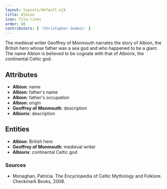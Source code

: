 ```yaml
---
layout: layouts/default.njk
title: Albion
icon: file-lines
order: 88
contributors: [ 'Christopher Godwin' ]
---
```

The medieval writer Geoffrey of Monmouth narrates the story of Albion, the British hero whose father was a sea god and who happened to be a giant. The name Albion is believed to be cognate with that of Albiorix, the continental Celtic god.

## Attributes

- **Albion**: name
- **Albion**: father's name
- **Albion**: father's occupation
- **Albion**: origin
- **Geoffrey of Monmouth**: description
- **Albiorix**: description

## Entities

- **Albion**: British hero
- **Geoffrey of Monmouth**: medieval writer
- **Albiorix**: continental Celtic god

### Sources

- Monaghan, Patricia. The Encyclopedia of Celtic Mythology and Folklore. Checkmark Books, 2008.

